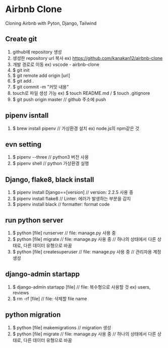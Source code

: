 # Airbnb Clone

Cloning Airbnb with Pyton, Django, Tailwind

## Create git

1. github에 repository 생성
2. 생성한 repository url 복사 ex) https://github.com/kanakan12/airbnb-clone
3. 개발 경로로 이동 ex) vscode - airbnb-clone
4. $ git init
5. $ git remote add origin [url]
6. $ git add .
7. $ git commit -m "커밋 내용"
8. touch로 파일 생성 가능 ex) $ touch README.md / $ touch .gitignore
9. $ git push origin master // github 주소에 push

## pipenv isntall

1. $ brew install pipenv // 가상환경 설치 ex) node.js의 npm같은 것

## evn setting

1. $ pipenv --three // python3 버전 사용
2. $ pipenv shell // python 가상환경 실행

## Django, flake8, black install

1. $ pipenv install Django==[version] // version: 2.2.5 사용 중
2. $ pipenv install flake8 // Linter: 에러가 발생하는 부분을 감지
3. $ pipenv install black // formatter: format code

## run python server

1. $ python [file] runserver // file: manage.py 사용 중
2. $ python [file] migrate // file: manage.py 사용 중 // 하나의 상태에서 다른 상태로, 다른 데이터 유형으로 바꿈
3. $ python [file] createsuperuser // file: manage.py 사용 중 // 관리자용 계정 생성

## django-admin startapp

1. $ django-admin startapp [file] // file: 복수형으로 사용할 것 ex) users, reviews
2. $ rm -rf [file] // file: 삭제할 file name

## python migration

1. $ python [file] makemigrations // migration 생성
2. $ python [file] migrate // file: manage.py 사용 중 // 하나의 상태에서 다른 상태로, 다른 데이터 유형으로 바꿈
